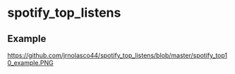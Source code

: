 # spotify_top_listens

## Example
https://github.com/jrnolasco44/spotify_top_listens/blob/master/spotify_top10_example.PNG
